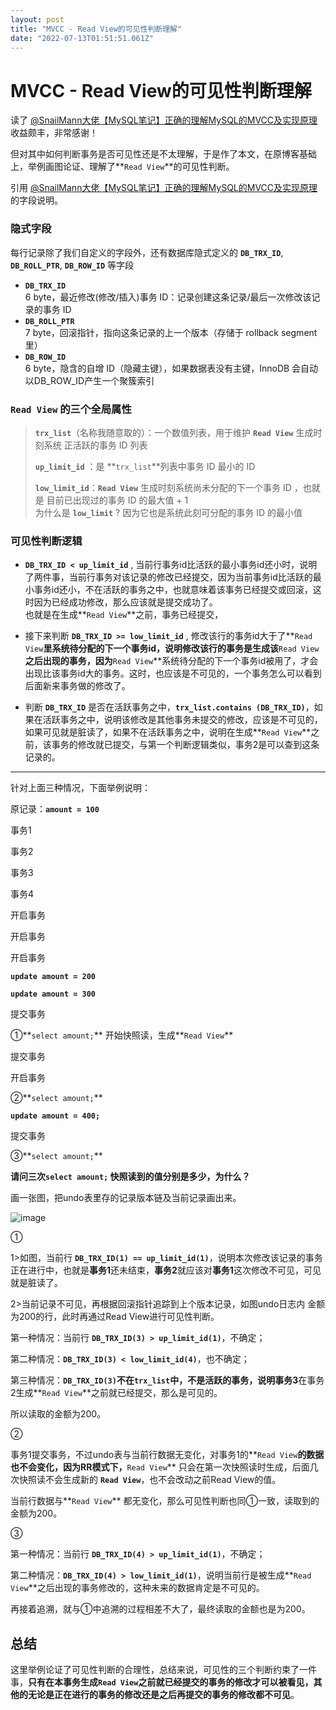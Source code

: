 ```yaml
---
layout: post
title: "MVCC - Read View的可见性判断理解"
date: "2022-07-13T01:51:51.061Z"
---
```

MVCC - Read View的可见性判断理解
========================

读了 [@SnailMann大佬【MySQL笔记】正确的理解MySQL的MVCC及实现原理](https://blog.csdn.net/SnailMann/article/details/94724197) 收益颇丰，非常感谢！

但对其中如何判断事务是否可见性还是不太理解，于是作了本文，在原博客基础上，举例画图论证、理解了**`Read View`**的可见性判断。

引用 [@SnailMann大佬【MySQL笔记】正确的理解MySQL的MVCC及实现原理](https://blog.csdn.net/SnailMann/article/details/94724197) 的字段说明。

### 隐式字段

每行记录除了我们自定义的字段外，还有数据库隐式定义的 **`DB_TRX_ID`**, **`DB_ROLL_PTR`**, **`DB_ROW_ID`** 等字段

*   **`DB_TRX_ID`**  
    6 byte，最近修改(修改/插入)事务 ID：记录创建这条记录/最后一次修改该记录的事务 ID
*   **`DB_ROLL_PTR`**  
    7 byte，回滚指针，指向这条记录的上一个版本（存储于 rollback segment 里）
*   **`DB_ROW_ID`**  
    6 byte，隐含的自增 ID（隐藏主键），如果数据表没有主键，InnoDB 会自动以DB\_ROW\_ID产生一个聚簇索引

### `Read View` 的三个全局属性

> **`trx_list`**（名称我随意取的）：一个数值列表，用于维护 **`Read View`** 生成时刻系统 正活跃的事务 ID 列表
> 
> **`up_limit_id`** ：是 **`trx_list`**列表中事务 ID 最小的 ID
> 
> **`low_limit_id`**：**`Read View`** 生成时刻系统尚未分配的下一个事务 ID ，也就是 目前已出现过的事务 ID 的最大值 + 1  
> 为什么是 **`low_limit`** ? 因为它也是系统此刻可分配的事务 ID 的最小值

### 可见性判断逻辑

*   **`DB_TRX_ID < up_limit_id`** , 当前行事务id比活跃的最小事务id还小时，说明了两件事，当前行事务对该记录的修改已经提交，因为当前事务id比活跃的最小事务id还小，不在活跃的事务之中，也就意味着该事务已经提交或回滚，这时因为已经成功修改，那么应该就是提交成功了。  
    也就是在生成**`Read View`**之前，事务已经提交，
    
*   接下来判断 **`DB_TRX_ID >= low_limit_id`** , 修改该行的事务id大于了**`Read View`**里系统待分配的下一个事务id，说明修改该行的事务是生成该**`Read View`**之后出现的事务，因为**`Read View`**系统待分配的下一个事务id被用了，才会出现比该事务id大的事务。这时，也应该是不可见的，一个事务怎么可以看到后面新来事务做的修改了。
    
*   判断 **`DB_TRX_ID`** 是否在活跃事务之中，**`trx_list.contains (DB_TRX_ID)`**，如果在活跃事务之中，说明该修改是其他事务未提交的修改，应该是不可见的，如果可见就是脏读了，如果不在活跃事务之中，说明在生成**`Read View`**之前，该事务的修改就已提交，与第一个判断逻辑类似，事务2是可以查到这条记录的。
    

* * *

针对上面三种情况，下面举例说明：

原记录：**`amount = 100`**

事务1

事务2

事务3

事务4

开启事务

开启事务

开启事务

**`update amount = 200`**

**`update amount = 300`**

提交事务

①**`select amount;`** 开始快照读，生成**`Read View`**

提交事务

开启事务

②**`select amount;`**

**`update amount = 400;`**

提交事务

③**`select amount;`**

**请问三次`select amount;` 快照读到的值分别是多少，为什么？**

画一张图，把undo表里存的记录版本链及当前记录画出来。

![image](https://img2022.cnblogs.com/blog/1498190/202207/1498190-20220712231618088-366051555.png)

①

1>如图，当前行 **`DB_TRX_ID(1) == up_limit_id(1)`**，说明本次修改该记录的事务正在进行中，也就是**事务1**还未结束，**事务2**就应该对**事务1**这次修改不可见，可见就是脏读了。

2>当前记录不可见，再根据回滚指针追踪到上个版本记录，如图undo日志内 金额为200的行，此时再通过Read View进行可见性判断。

第一种情况：当前行 **`DB_TRX_ID(3) > up_limit_id(1)`**，不确定；

第二种情况：**`DB_TRX_ID(3) < low_limit_id(4)`**，也不确定；

第三种情况：**`DB_TRX_ID(3)`**不在**`trx_list`**中，不是活跃的事务，说明**事务3**在事务2生成**`Read View`**之前就已经提交，那么是可见的。

所以读取的金额为200。

②

事务1提交事务，不过undo表与当前行数据无变化，对事务1的**`Read View`**的数据也不会变化，因为RR模式下，**`Read View`** 只会在第一次快照读时生成，后面几次快照读不会生成新的 **`Read View`**，也不会改动之前Read View的值。

当前行数据与**`Read View`** 都无变化，那么可见性判断也同①一致，读取到的金额为200。

③

第一种情况：当前行 **`DB_TRX_ID(4) > up_limit_id(1)`**，不确定；

第二种情况：**`DB_TRX_ID(4) > low_limit_id(1)`**，说明当前行是被生成**`Read View`**之后出现的事务修改的，这种未来的数据肯定是不可见的。

再接着追溯，就与①中追溯的过程相差不大了，最终读取的金额也是为200。

总结
--

这里举例论证了可见性判断的合理性，总结来说，可见性的三个判断约束了一件事，**只有在本事务生成`Read View`之前就已经提交的事务的修改才可以被看见，其他的无论是正在进行的事务的修改还是之后再提交的事务的修改都不可见**。